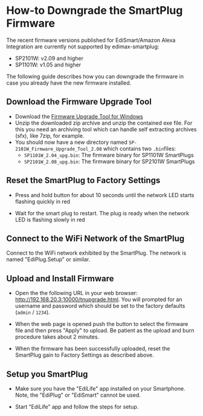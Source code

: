 # How-to Downgrade the SmartPlug Firmware

The recent firmware versions published for EdiSmart/Amazon Alexa Integration are currently not supported by edimax-smartplug:
* SP2101W: v2.09 and higher
* SP1101W: v1.05 and higher

The following guide describes how you can downgrade the firmware in case you already have the new firmware installed.

## Download the Firmware Upgrade Tool

* Download the [Firmware Upgrade Tool for Windows](http://www.edimax.com/edimax/mw/cufiles/files/download/Firmware/SP-2101W_Firmware_Upgrade_Tool_2.08.zip)
* Unzip the downloaded zip archive and unzip the contained exe file. For this you need 
  an archiving tool which can handle self extracting archives (sfx), like 7zip, for example. 
* You should now have a new directory named `SP-2101W_Firmware_Upgrade_Tool_2.08` which contains two `.bin`files:
  * `SP1101W_2.04_upg.bin`: The firmware binary for SP1101W SmartPlugs
  * `SP2101W_2.08_upg.bin`: The firmware binary for SP2101W SmartPlugs

## Reset the SmartPlug to Factory Settings

* Press and hold button for about 10 seconds until the network LED starts flashing quickly in red

* Wait for the smart plug to restart. The plug is ready when the network LED is flashing slowly in red

## Connect to the WiFi Network of the SmartPlug

Connect to the WiFi network exhibited by the SmartPlug. The network is named "EdiPlug.Setup" or similar.

## Upload and Install Firmware

* Open the the following URL in your web browser: <http://192.168.20.3:10000/tnupgrade.html>. You will prompted for 
  an username and password which should be set to the factory defaults (`admin` / `1234`).

* When the web page is opened push the button to select the firmware file and then press "Apply" to upload. 
  Be patient as the upload and burn procedure takes about 2 minutes.

* When the firmware has been successfully uploaded, reset the SmartPlug gain to Factory Settings as described above.

## Setup you SmartPlug

* Make sure you have the "EdiLife" app installed on your Smartphone. Note, the "EdiPlug" or "EdiSmart" cannot be used. 

* Start "EdiLife" app and follow the steps for setup.